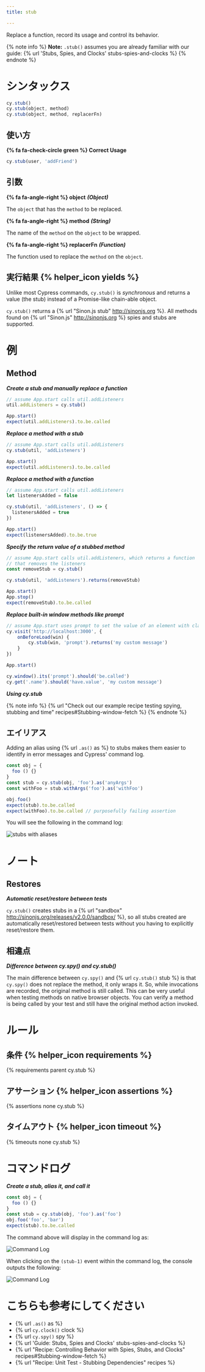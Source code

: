 ```yaml
---
title: stub

---
```


Replace a function, record its usage and control its behavior.

{% note info %}
**Note:** `.stub()` assumes you are already familiar with our guide: {% url 'Stubs, Spies, and Clocks' stubs-spies-and-clocks %}
{% endnote %}

# シンタックス

```javascript
cy.stub()
cy.stub(object, method)
cy.stub(object, method, replacerFn)
```

## 使い方

**{% fa fa-check-circle green %} Correct Usage**

```javascript
cy.stub(user, 'addFriend')    
```

## 引数

**{% fa fa-angle-right %} object** ***(Object)***

The `object` that has the `method` to be replaced.

**{% fa fa-angle-right %} method** ***(String)***

The name of the `method` on the `object` to be wrapped.

**{% fa fa-angle-right %} replacerFn** ***(Function)***

The function used to replace the `method` on the `object`.

## 実行結果 {% helper_icon yields %}

Unlike most Cypress commands, `cy.stub()` is *synchronous* and returns a value (the stub) instead of a Promise-like chain-able object.

`cy.stub()` returns a {% url "Sinon.js stub" http://sinonjs.org %}. All methods found on {% url "Sinon.js" http://sinonjs.org %} spies and stubs are supported.

# 例

## Method

***Create a stub and manually replace a function***

```javascript
// assume App.start calls util.addListeners
util.addListeners = cy.stub()

App.start()
expect(util.addListeners).to.be.called
```

***Replace a method with a stub***

```javascript
// assume App.start calls util.addListeners
cy.stub(util, 'addListeners')

App.start()
expect(util.addListeners).to.be.called
```

***Replace a method with a function***

```javascript
// assume App.start calls util.addListeners
let listenersAdded = false

cy.stub(util, 'addListeners', () => {
  listenersAdded = true
})

App.start()
expect(listenersAdded).to.be.true
```

***Specify the return value of a stubbed method***

```javascript
// assume App.start calls util.addListeners, which returns a function
// that removes the listeners
const removeStub = cy.stub()

cy.stub(util, 'addListeners').returns(removeStub)

App.start()
App.stop()
expect(removeStub).to.be.called
```

***Replace built-in window methods like prompt***
```javascript
// assume App.start uses prompt to set the value of an element with class "name"
cy.visit('http://localhost:3000', {
    onBeforeLoad(win) {
        cy.stub(win, 'prompt').returns('my custom message')
    }
})

App.start()

cy.window().its('prompt').should('be.called')
cy.get('.name').should('have.value', 'my custom message')
```

***Using cy.stub***

{% note info %}
{% url "Check out our example recipe testing spying, stubbing and time" recipes#Stubbing-window-fetch %}
{% endnote %}

## エイリアス

Adding an alias using {% url `.as()` as %} to stubs makes them easier to identify in error messages and Cypress' command log.

```javascript
const obj = {
  foo () {}
}
const stub = cy.stub(obj, 'foo').as('anyArgs')
const withFoo = stub.withArgs('foo').as('withFoo')

obj.foo()
expect(stub).to.be.called
expect(withFoo).to.be.called // purposefully failing assertion
```

You will see the following in the command log:

![stubs with aliases](/img/api/stub/stubs-with-aliases-and-error-in-command-log.png)

# ノート

## Restores

***Automatic reset/restore between tests***

`cy.stub()` creates stubs in a {% url "sandbox" http://sinonjs.org/releases/v2.0.0/sandbox/ %}, so all stubs created are automatically reset/restored between tests without you having to explicitly reset/restore them.

## 相違点

***Difference between cy.spy() and cy.stub()***

The main difference between `cy.spy()` and {% url `cy.stub()` stub %} is that `cy.spy()` does not replace the method, it only wraps it. So, while invocations are recorded, the original method is still called. This can be very useful when testing methods on native browser objects. You can verify a method is being called by your test and still have the original method action invoked.

# ルール

## 条件 {% helper_icon requirements %}

{% requirements parent cy.stub %}

## アサーション {% helper_icon assertions %}

{% assertions none cy.stub %}

## タイムアウト {% helper_icon timeout %}

{% timeouts none cy.stub %}

# コマンドログ

***Create a stub, alias it, and call it***

```javascript
const obj = {
  foo () {}
}
const stub = cy.stub(obj, 'foo').as('foo')
obj.foo('foo', 'bar')
expect(stub).to.be.called
```

The command above will display in the command log as:

![Command Log](/img/api/stub/stub-in-command-log.png)

When clicking on the `(stub-1)` event within the command log, the console outputs the following:

![Command Log](/img/api/stub/inspect-the-stubbed-object-and-any-calls-or-arguments-made.png)

# こちらも参考にしてください

- {% url `.as()` as %}
- {% url `cy.clock()` clock %}
- {% url `cy.spy()` spy %}
- {% url 'Guide: Stubs, Spies and Clocks' stubs-spies-and-clocks %}
- {% url "Recipe: Controlling Behavior with Spies, Stubs, and Clocks" recipes#Stubbing-window-fetch %}
- {% url "Recipe: Unit Test - Stubbing Dependencies" recipes %}
